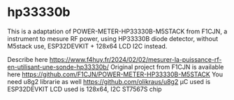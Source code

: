 # hp33330b
This is a adaptation of POWER-METER-HP33330B-M5STACK from F1CJN, a instrument to mesure RF power, using HP33330B diode detector, without M5stack use, ESP32DEVKIT + 128x64 LCD I2C instead.

Describe here https://www.f4huy.fr/2024/02/02/mesurer-la-puissance-rf-en-utilisant-une-sonde-hp33330b/
Original project from F1CJN is available here https://github.com/F1CJN/POWER-METER-HP33330B-M5STACK
You need u8g2 librarie as well https://github.com/olikraus/u8g2
µC used is ESP32DEVKIT
LCD used is 128x64, I2C ST7567S chip
